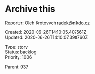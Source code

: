 # Archive this

Reporter: Oleh Krotovych <radek@nikdo.cz>  

Created: 2020-06-26T14:10:05.407561Z  
Updated: 2020-06-26T14:10:07.398760Z

Type: story  
Status: backlog  
Priority: 1006

Parent: [937](937.md "A different title🍋🎸")

